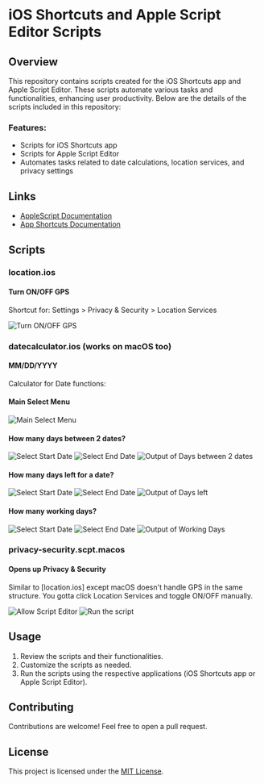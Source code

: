 # iOS Shortcuts and Apple Script Editor Scripts

## Overview

This repository contains scripts created for the iOS Shortcuts app and Apple Script Editor. These scripts automate various tasks and functionalities, enhancing user productivity. Below are the details of the scripts included in this repository:

### Features:
- Scripts for iOS Shortcuts app
- Scripts for Apple Script Editor
- Automates tasks related to date calculations, location services, and privacy settings

## Links

- [AppleScript Documentation](https://developer.apple.com/library/archive/documentation/AppleScript/Conceptual/AppleScriptLangGuide/introduction/ASLR_intro.html#//apple_ref/doc/uid/TP40000983-CH208-SW1)
- [App Shortcuts Documentation](https://developer.apple.com/documentation/appintents/app-shortcuts?language=_6)

## Scripts

### location.ios

#### Turn ON/OFF GPS
Shortcut for: Settings > Privacy & Security > Location Services

![Turn ON/OFF GPS](https://github.com/edxploit/iOS-Shortcuts/assets/43484396/78c1bf38-43e2-4c03-b7f8-bc95f9801fbb)

### datecalculator.ios (works on macOS too)

#### MM/DD/YYYY
Calculator for Date functions:

#### Main Select Menu
![Main Select Menu](https://github.com/edxploit/iOS-Shortcuts/assets/43484396/0f6900f5-a081-4f58-b20d-541475768aad)

#### How many days between 2 dates?

![Select Start Date](https://github.com/edxploit/iOS-Shortcuts/assets/43484396/beab0c30-03b4-4e85-8679-f4e756b1d311)
![Select End Date](https://github.com/edxploit/iOS-Shortcuts/assets/43484396/decee255-b370-406e-a154-ad00bb222e30)
![Output of Days between 2 dates](https://github.com/edxploit/iOS-Shortcuts/assets/43484396/a2090f20-768a-4dba-b08a-d98b6019221b)

#### How many days left for a date?

![Select Start Date](https://github.com/edxploit/iOS-Shortcuts/assets/43484396/0e019e1f-efc5-4333-8998-6394a9a430f5)
![Select End Date](https://github.com/edxploit/iOS-Shortcuts/assets/43484396/a4bf1138-222a-495a-9c59-dbf302fa03e7)
![Output of Days left](https://github.com/edxploit/iOS-Shortcuts/assets/43484396/4d39cb3e-6c3c-4788-89e0-226ead4a5220)

#### How many working days?

![Select Start Date](https://github.com/edxploit/iOS-Shortcuts/assets/43484396/e3f4228c-34f7-4da4-9043-b4f896936429)
![Select End Date](https://github.com/edxploit/iOS-Shortcuts/assets/43484396/d16b8fd7-ea79-4732-8a61-208d2a4acac2)
![Output of Working Days](https://github.com/edxploit/iOS-Shortcuts/assets/43484396/6e86a1ea-f712-45ab-a215-71df83917abc)

### privacy-security.scpt.macos

#### Opens up Privacy & Security
Similar to [location.ios] except macOS doesn't handle GPS in the same structure. You gotta click Location Services and toggle ON/OFF manually.

![Allow Script Editor](https://github.com/edxploit/iOS-macOS/assets/43484396/4e7e46e2-51eb-4837-a4d1-57f4ad1c52f7)
![Run the script](https://github.com/edxploit/iOS-macOS/assets/43484396/13243598-91a2-4708-bcdb-65604f4ebc44)

## Usage

1. Review the scripts and their functionalities.
2. Customize the scripts as needed.
3. Run the scripts using the respective applications (iOS Shortcuts app or Apple Script Editor).

## Contributing

Contributions are welcome! Feel free to open a pull request.

## License

This project is licensed under the [MIT License](LICENSE).
